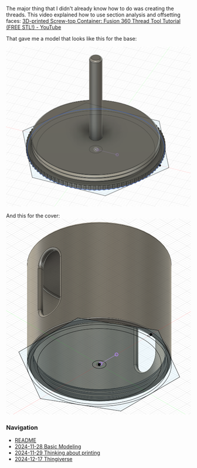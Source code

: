 The major thing that I didn't already know how to do was creating the threads. This video explained how to use section analysis and offsetting faces: [3D-printed Screw-top Container: Fusion 360 Thread Tool Tutorial (FREE STL!) - YouTube](https://www.youtube.com/watch?v=UWMlJ_kNNMU)

That gave me a model that looks like this for the base:

![](Pasted%20image%2020241128120105.png)

And this for the cover:
![](Pasted%20image%2020241128120218.png)

### Navigation
* [README](README.md)
* [2024-11-28 Basic Modeling](2024-11-28%20Basic%20Modeling.md)
* [2024-11-29 Thinking about printing](2024-11-29%20Thinking%20about%20printing.md)
* [2024-12-17 Thingiverse](2024-12-17%20Thingiverse.md)

